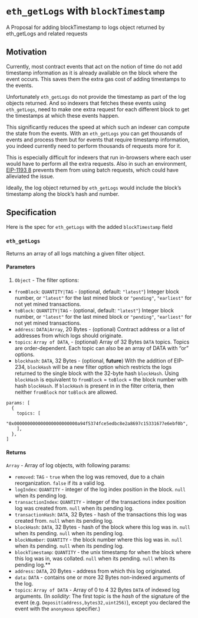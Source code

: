 # `eth_getLogs` with `blockTimestamp`

A Proposal for adding blockTimestamp to logs object returned by eth_getLogs and related requests

## [](https://ethereum-magicians.org/t/proposal-for-adding-blocktimestamp-to-logs-object-returned-by-eth-getlogs-and-related-requests/11183#motivation-1)Motivation

Currently, most contract events that act on the notion of time do not add timestamp information as it is already available on the block where the event occurs. This saves them the extra gas cost of adding timestamps to the events.

Unfortunately `eth_getLogs` do not provide the timestamp as part of the log objects returned. And so indexers that fetches these events using `eth_getLogs`, need to make one extra request for each different block to get the timestamps at which these events happen.

This significantly reduces the speed at which such an indexer can compute the state from the events. With an `eth_getLogs` you can get thousands of events and process them but for events that require timestamp information, you indeed currently need to perform thousands of requests more for it.

This is especially difficult for indexers that run in-browsers where each user would have to perform all the extra requests. Also in such an environment, [EIP-1193 8](https://eips.ethereum.org/EIPS/eip-1193) prevents them from using batch requests, which could have alleviated the issue.

Ideally, the log object returned by `eth_getLogs` would include the block’s timestamp along the block’s hash and number.

## Specification

Here is the spec for `eth_getLogs` with the added `blockTimestamp` field

### `eth_getLogs`

Returns an array of all logs matching a given filter object.

#### **Parameters**

1.  `Object` - The filter options:

-   `fromBlock`: `QUANTITY|TAG` - (optional, default: `"latest"`) Integer block number, or `"latest"` for the last mined block or `"pending"`, `"earliest"` for not yet mined transactions.
-   `toBlock`: `QUANTITY|TAG` - (optional, default: `"latest"`) Integer block number, or `"latest"` for the last mined block or `"pending"`, `"earliest"` for not yet mined transactions.
-   `address`: `DATA|Array`, 20 Bytes - (optional) Contract address or a list of addresses from which logs should originate.
-   `topics`: `Array of DATA`, - (optional) Array of 32 Bytes `DATA` topics. Topics are order-dependent. Each topic can also be an array of DATA with “or” options.
-   `blockhash`: `DATA`, 32 Bytes - (optional, **future**) With the addition of EIP-234, `blockHash` will be a new filter option which restricts the logs returned to the single block with the 32-byte hash `blockHash`. Using `blockHash` is equivalent to `fromBlock` = `toBlock` = the block number with hash `blockHash`. If `blockHash` is present in in the filter criteria, then neither `fromBlock` nor `toBlock` are allowed.

```jsonc
params: [
  {
    topics: [
      "0x000000000000000000000000a94f5374fce5edbc8e2a8697c15331677e6ebf0b",
    ],
  },
]

```

#### **Returns**

`Array` - Array of log objects, with following params:

-   `removed`: `TAG` - `true` when the log was removed, due to a chain reorganization. `false` if its a valid log.
-   `logIndex`: `QUANTITY` - integer of the log index position in the block. `null` when its pending log.
-   `transactionIndex`: `QUANTITY` - integer of the transactions index position log was created from. `null` when its pending log.
-   `transactionHash`: `DATA`, 32 Bytes - hash of the transactions this log was created from. `null` when its pending log.
-   `blockHash`: `DATA`, 32 Bytes - hash of the block where this log was in. `null` when its pending. `null` when its pending log.
-   `blockNumber`: `QUANTITY` - the block number where this log was in. `null` when its pending. `null` when its pending log.  
-   `blockTimestamp`: `QUANTITY` - the unix timestamp for when the block where this log was in, was collated. `null` when its pending. `null` when its pending log.**
-   `address`: `DATA`, 20 Bytes - address from which this log originated.
-   `data`: `DATA` - contains one or more 32 Bytes non-indexed arguments of the log.
-   `topics`: `Array of DATA` - Array of 0 to 4 32 Bytes `DATA` of indexed log arguments. (In _solidity_: The first topic is the _hash_ of the signature of the event (e.g. `Deposit(address,bytes32,uint256)`), except you declared the event with the `anonymous` specifier.)
